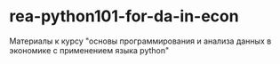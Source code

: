 # rea-python101-for-da-in-econ
Материалы к курсу "основы программирования и анализа данных в экономике с применением языка python"
